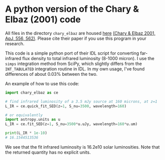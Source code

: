 # A python version of the Chary & Elbaz (2001) code

All files in the directory `chary_elbaz` are housed [here](http://david.elbaz3.free.fr/astro_codes/chary_elbaz.html) [(Chary & Elbaz 2001, ApJ, 556, 562)](http://adsabs.harvard.edu/abs/2001ApJ...556..562C). Please cite their paper if you use this program in your research.

This code is a simple python port of their IDL script for converting far-infrared flux density to total infrared luminosity (8-1000 micron). I use the `simps` integration method from SciPy, which slightly differs from the `INT_TABULATED` integration routine in IDL. In my own usage, I've found differences of about 0.03% between the two.

An example of how to use this code:

```python
import chary_elbaz as ce

# find infrared luminosity of a 3.5 mJy source at 160 microns, at z=1
L_IR = ce.quick_fit_SED(z=1, S_nu=3500, wavelength=160)

# or equivalently
import astropy.units as u
L_IR = ce.fit_SED(z=1, S_nu=3500*u.uJy, wavelength=160*u.um)

print(L_IR * 1e-10) 
# 16.1544513536
```
We see that the fit infrared luminosity is 16.2e10 solar luminosities. Note that the returned quantity has no explicit units.

